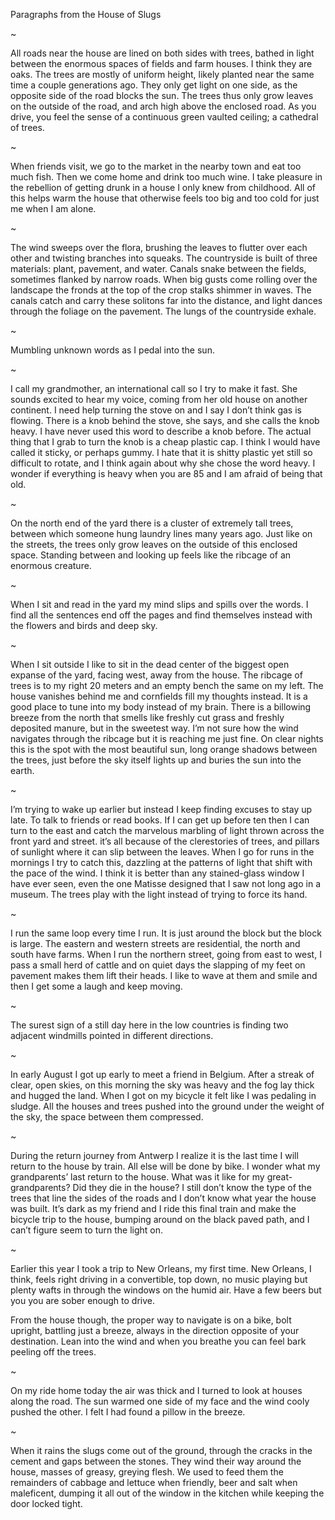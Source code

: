 Paragraphs from the House of Slugs

~

All roads near the house are lined on both sides with trees, bathed in light between the enormous spaces of fields and farm houses. I think they are oaks. The trees are mostly of uniform height, likely planted near the same time a couple generations ago. They only get light on one side, as the opposite side of the road blocks the sun. The trees thus only grow leaves on the outside of the road, and arch high above the enclosed road. As you drive, you feel the sense of a continuous green vaulted ceiling; a cathedral of trees. 

~

When friends visit, we go to the market in the nearby town and eat too much fish. Then we come home and drink too much wine. I take pleasure in the rebellion of getting drunk in a house I only knew from childhood. All of this helps warm the house that otherwise feels too big and too cold for just me when I am alone. 

~

The wind sweeps over the flora, brushing the leaves to flutter over each other and twisting branches into squeaks. The countryside is built of three materials: plant, pavement, and water. Canals snake between the fields, sometimes flanked by narrow roads. When big gusts come rolling over the landscape the fronds at the top of the crop stalks shimmer in waves. The canals catch and carry these solitons far into the distance, and light dances through the foliage on the pavement. The lungs of the countryside exhale.

~

Mumbling unknown words as I pedal into the sun. 

~

I call my grandmother, an international call so I try to make it fast. She sounds excited to hear my voice, coming from her old house on another continent. I need help turning the stove on and I say I don’t think gas is flowing. There is a knob behind the stove, she says, and she calls the knob heavy. I have never used this word to describe a knob before. The actual thing that I grab to turn the knob is a cheap plastic cap. I think I would have called it sticky, or perhaps gummy. I hate that it is shitty plastic yet still so difficult to rotate, and I think again about why she chose the word heavy. I wonder if everything is heavy when you are 85 and I am afraid of being that old. 

~

On the north end of the yard there is a cluster of extremely tall trees, between which someone hung laundry lines many years ago. Just like on the streets, the trees only grow leaves on the outside of this enclosed space. Standing between and looking up feels like the ribcage of an enormous creature. 

~

When I sit and read in the yard my mind slips and spills over the words. I find all the sentences end off the pages and find themselves instead with the flowers and birds and deep sky. 

~

When I sit outside I like to sit in the dead center of the biggest open expanse of the yard, facing west, away from the house. The ribcage of trees is to my right 20 meters and an empty bench the same on my left. The house vanishes behind me and cornfields fill my thoughts instead. It is a good place to tune into my body instead of my brain. There is a billowing breeze from the north that smells like freshly cut grass and freshly deposited manure, but in the sweetest way. I’m not sure how the wind navigates through the ribcage but it is reaching me just fine. On clear nights this is the spot with the most beautiful sun, long orange shadows between the trees, just before the sky itself lights up and buries the sun into the earth.

~

I’m trying to wake up earlier but instead I keep finding excuses to stay up late. To talk to friends or read books. If I can get up before ten then I can turn to the east and catch the marvelous marbling of light thrown across the front yard and street. it’s all because of the clerestories of trees, and pillars of sunlight where it can slip between the leaves. When I go for runs in the mornings I try to catch this, dazzling at the patterns of light that shift with the pace of the wind. I think it is better than any stained-glass window I have ever seen, even the one Matisse designed that I saw not long ago in a museum. The trees play with the light instead of trying to force its hand.

~

I run the same loop every time I run. It is just around the block but the block is large. The eastern and western streets are residential, the north and south have farms. When I run the northern street, going from east to west, I pass a small herd of cattle and on quiet days the slapping of my feet on pavement makes them lift their heads. I like to wave at them and smile and then I get some a laugh and keep moving. 

~

The surest sign of a still day here in the low countries is finding two adjacent windmills pointed in different directions.

~

In early August I got up early to meet a friend in Belgium. After a streak of clear, open skies, on this morning the sky was heavy and the fog lay thick and hugged the land. When I got on my bicycle it felt like I was pedaling in sludge. All the houses and trees pushed into the ground under the weight of the sky, the space between them compressed.

~

During the return journey from Antwerp I realize it is the last time I will return to the house by train. All else will be done by bike. I wonder what my grandparents’ last return to the house. What was it like for my great-grandparents? Did they die in the house? I still don’t know the type of the trees that line the sides of the roads and I don’t know what year the house was built. It’s dark as my friend and I ride this final train and make the bicycle trip to the house, bumping around on the black paved path, and I can’t figure seem to turn the light on. 

~

Earlier this year I took a trip to New Orleans, my first time. New Orleans, I think, feels right driving in a convertible, top down, no music playing but plenty wafts in through the windows on the humid air. Have a few beers but you you are sober enough to drive. 

From the house though, the proper way to navigate is on a bike, bolt upright, battling just a breeze, always in the direction opposite of your destination. Lean into the wind and when you breathe you can feel bark peeling off the trees.

~

On my ride home today the air was thick and I turned to look at houses along the road. The sun warmed one side of my face and the wind cooly pushed the other. I felt I had found a pillow in the breeze. 

~

When it rains the slugs come out of the ground, through the cracks in the cement and gaps between the stones. They wind their way around the house, masses of greasy, greying flesh. We used to feed them the remainders of cabbage and lettuce when friendly, beer and salt when maleficent, dumping it all out of the window in the kitchen while keeping the door locked tight.